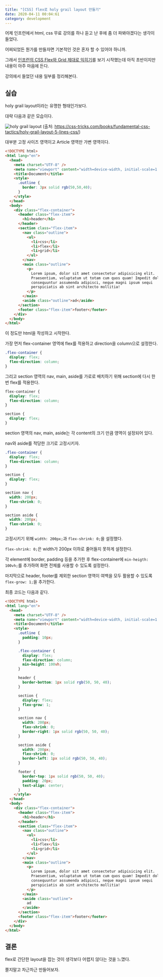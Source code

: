 ```yaml
---
title: "[CSS] flex로 holy grail layout 만들기"
date: 2020-04-11 00:04:61
category: development
---
```


어제 인프런에서 html, css 무료 강의를 하나 듣고 난 후에 좀 더 파봐야겠다는 생각이 들었다.

어찌되었든 뭔가를 만들자면 기본적인 것은 혼자 할 수 있어야 하니까.

그래서 [인프런의 CSS Flex와 Grid 제대로 익히기](https://www.inflearn.com/course/css-flex-grid-%EC%A0%9C%EB%8C%80%EB%A1%9C-%EC%9D%B5%ED%9E%88%EA%B8%B0/)를 보기 시작했는데 아직 초반이지만 내용이 아주 마음에 든다.

강의에서 들었던 내용 일부를 정리해본다.

## 실습

holy grail layout이라는 유명한 형태인가보다.

대략 다음과 같은 모습이다.

![holy grail layout](https://drive.google.com/uc?export=view&id=11CGN3aHJ4bZ2m8Ta7nSt2vusKhI0Kohu)
(출처: <https://css-tricks.com/books/fundamental-css-tactics/holy-grail-layout-5-lines-css/>)

대부분 고정 사이즈 영역이고 Article 영역만 가변 영역이다.

```html
<!DOCTYPE html>
<html lang="en">
  <head>
    <meta charset="UTF-8" />
    <meta name="viewport" content="width=device-width, initial-scale=1.0" />
    <title>Document</title>
    <style>
      .outline {
        border: 3px solid rgb(50,50,40);
      }
    </style>
  </head>
  <body>
    <div class="flex-container">
      <header class="flex-item">
        <h1>header</h1>
      </header>
      <section class="flex-item">
        <nav class="outline">
          <ul>
            <li>css</li>
            <li>flex</li>
            <li>grid</li>
          </ul>
        </nav>
        <main class="outline">
          <p>
            Lorem ipsum, dolor sit amet consectetur adipisicing elit.
            Praesentium, voluptatum ut totam cum quos quam! Impedit doloribus ea
            consequuntur assumenda adipisci, neque magni ipsum sequi
            perspiciatis ab sint architecto mollitia!
          </p>
        </main>
        <aside class="outline">ad</aside>
      </section>
      <footer class="flex-item">footer</footer>
    </div>
  </body>
</html>
```

이 정도만 html을 작성하고 시작한다.

가장 먼저 flex-container 영역에 flex를 적용하고 direction을 column으로 설정한다.

```css
.flex-container {
  display: flex;
  flex-direction: column;
}
```

그리고 section 영역의 nav, main, aside를 가로로 배치하기 위해 section에 다시 한번 flex를 적용한다.

```css
flex-container {
  display: flex;
  flex-direction: column;
}

section {
  display: flex;
}
```

section 영역의 nav, main, aside는 각 content의 크기 만큼 영역이 설정되어 있다.

nav와 aside를 적당한 크기로 고정시키자.

```css
.flex-container {
  display: flex;
  flex-direction: column;
}

section {
  display: flex;
}

section nav {
  width: 200px;
  flex-shrink: 0;
}

section aside {
  width: 200px;
  flex-shrink: 0;
}
```

고정시키기 위해 `width: 200px;`과 `flex-shrink: 0;`을 설정했다.

`flex-shrink: 0;`은 width가 200px 이하로 줄어들지 못하게 설정한다.

각 element에 border, padding 등을 추가한 후 flex-container에 `min-heigth: 100vh;`를 추가하여 화면 전체를 사용할 수 있도록 설정한다.

마지막으로 header, footer를 제외한 section 영역이 여백을 모두 활용할 수 있도록 `flex-grow: 1;`을 추가한다.

최종 코드는 다음과 같다.

```html
<!DOCTYPE html>
<html lang="en">
  <head>
    <meta charset="UTF-8" />
    <meta name="viewport" content="width=device-width, initial-scale=1.0" />
    <title>Document</title>
    <style>
      .outline {
        padding: 10px;
      }

      .flex-container {
        display: flex;
        flex-direction: column;
        min-height: 100vh;
      }

      header {
        border-bottom: 1px solid rgb(50, 50, 40);
      }

      section {
        display: flex;
        flex-grow: 1;
      }

      section nav {
        width: 200px;
        flex-shrink: 0;
        border-right: 1px solid rgb(50, 50, 40);
      }

      section aside {
        width: 200px;
        flex-shrink: 0;
        border-left: 1px solid rgb(50, 50, 40);
      }

      footer {
        border-top: 1px solid rgb(50, 50, 40);
        padding: 20px;
        text-align: center;
      }
    </style>
  </head>
  <body>
    <div class="flex-container">
      <header class="flex-item">
        <h1>header</h1>
      </header>
      <section class="flex-item">
        <nav class="outline">
          <ul>
            <li>css</li>
            <li>flex</li>
            <li>grid</li>
          </ul>
        </nav>
        <main class="outline">
          <p>
            Lorem ipsum, dolor sit amet consectetur adipisicing elit.
            Praesentium, voluptatum ut totam cum quos quam! Impedit doloribus ea
            consequuntur assumenda adipisci, neque magni ipsum sequi
            perspiciatis ab sint architecto mollitia!
          </p>
        </main>
        <aside class="outline">
          ad
        </aside>
      </section>
      <footer class="flex-item">footer</footer>
    </div>
  </body>
</html>
```

## 결론

flex로 간단한 layout을 잡는 것이 생각보다 어렵지 않다는 것을 느꼈다.

쫄지말고 차근차근 만들어보자.
